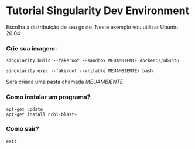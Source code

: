 
# Tutorial Singularity Dev Environment

Escolha a distribuição de seu gosto.
Neste exemplo vou utilizar Ubuntu 20.04

### Crie sua imagem:

```
singularity build --fakeroot --sandbox MEUAMBIENTE docker://ubuntu

singularity exec --fakeroot --writable MEUAMBIENTE/ bash
```

Será criada uma pasta chamada *MEUAMBIENTE*

### Como instalar um programa?

```
apt-get update
apt-get install ncbi-blast+
```

### Como sair?

```
exit
```